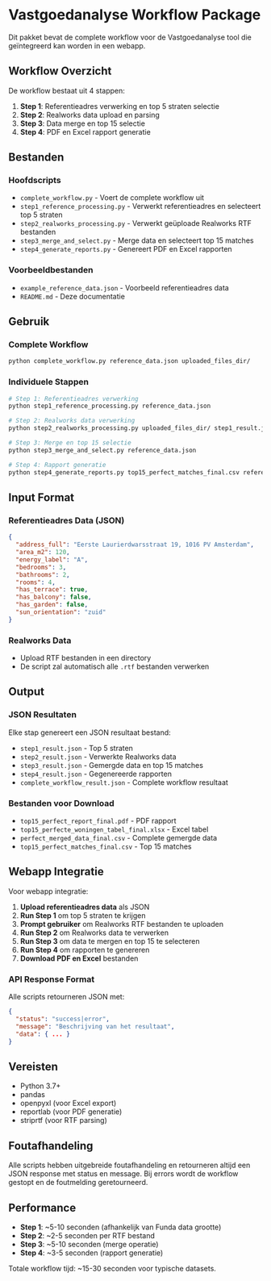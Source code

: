 # Vastgoedanalyse Workflow Package

Dit pakket bevat de complete workflow voor de Vastgoedanalyse tool die geïntegreerd kan worden in een webapp.

## Workflow Overzicht

De workflow bestaat uit 4 stappen:

1. **Step 1**: Referentieadres verwerking en top 5 straten selectie
2. **Step 2**: Realworks data upload en parsing
3. **Step 3**: Data merge en top 15 selectie
4. **Step 4**: PDF en Excel rapport generatie

## Bestanden

### Hoofdscripts
- `complete_workflow.py` - Voert de complete workflow uit
- `step1_reference_processing.py` - Verwerkt referentieadres en selecteert top 5 straten
- `step2_realworks_processing.py` - Verwerkt geüploade Realworks RTF bestanden
- `step3_merge_and_select.py` - Merge data en selecteert top 15 matches
- `step4_generate_reports.py` - Genereert PDF en Excel rapporten

### Voorbeeldbestanden
- `example_reference_data.json` - Voorbeeld referentieadres data
- `README.md` - Deze documentatie

## Gebruik

### Complete Workflow
```bash
python complete_workflow.py reference_data.json uploaded_files_dir/
```

### Individuele Stappen
```bash
# Step 1: Referentieadres verwerking
python step1_reference_processing.py reference_data.json

# Step 2: Realworks data verwerking
python step2_realworks_processing.py uploaded_files_dir/ step1_result.json

# Step 3: Merge en top 15 selectie
python step3_merge_and_select.py reference_data.json

# Step 4: Rapport generatie
python step4_generate_reports.py top15_perfect_matches_final.csv reference_data.json
```

## Input Format

### Referentieadres Data (JSON)
```json
{
  "address_full": "Eerste Laurierdwarsstraat 19, 1016 PV Amsterdam",
  "area_m2": 120,
  "energy_label": "A",
  "bedrooms": 3,
  "bathrooms": 2,
  "rooms": 4,
  "has_terrace": true,
  "has_balcony": false,
  "has_garden": false,
  "sun_orientation": "zuid"
}
```

### Realworks Data
- Upload RTF bestanden in een directory
- De script zal automatisch alle `.rtf` bestanden verwerken

## Output

### JSON Resultaten
Elke stap genereert een JSON resultaat bestand:
- `step1_result.json` - Top 5 straten
- `step2_result.json` - Verwerkte Realworks data
- `step3_result.json` - Gemergde data en top 15 matches
- `step4_result.json` - Gegenereerde rapporten
- `complete_workflow_result.json` - Complete workflow resultaat

### Bestanden voor Download
- `top15_perfect_report_final.pdf` - PDF rapport
- `top15_perfecte_woningen_tabel_final.xlsx` - Excel tabel
- `perfect_merged_data_final.csv` - Complete gemergde data
- `top15_perfect_matches_final.csv` - Top 15 matches

## Webapp Integratie

Voor webapp integratie:

1. **Upload referentieadres data** als JSON
2. **Run Step 1** om top 5 straten te krijgen
3. **Prompt gebruiker** om Realworks RTF bestanden te uploaden
4. **Run Step 2** om Realworks data te verwerken
5. **Run Step 3** om data te mergen en top 15 te selecteren
6. **Run Step 4** om rapporten te genereren
7. **Download PDF en Excel** bestanden

### API Response Format
Alle scripts retourneren JSON met:
```json
{
  "status": "success|error",
  "message": "Beschrijving van het resultaat",
  "data": { ... }
}
```

## Vereisten

- Python 3.7+
- pandas
- openpyxl (voor Excel export)
- reportlab (voor PDF generatie)
- striprtf (voor RTF parsing)

## Foutafhandeling

Alle scripts hebben uitgebreide foutafhandeling en retourneren altijd een JSON response met status en message. Bij errors wordt de workflow gestopt en de foutmelding geretourneerd.

## Performance

- **Step 1**: ~5-10 seconden (afhankelijk van Funda data grootte)
- **Step 2**: ~2-5 seconden per RTF bestand
- **Step 3**: ~5-10 seconden (merge operatie)
- **Step 4**: ~3-5 seconden (rapport generatie)

Totale workflow tijd: ~15-30 seconden voor typische datasets.

